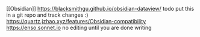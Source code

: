 [[Obsidian]] https://blacksmithgu.github.io/obsidian-dataview/ todo put this in a git repo and track changes :)
https://quartz.jzhao.xyz/features/Obsidian-compatibility
https://enso.sonnet.io no editing until you are done writing
